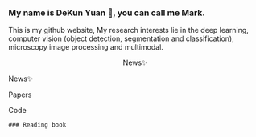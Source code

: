 ###  My name is DeKun Yuan 👋, you can call me Mark.
<div background-color='#666666'> 
  <p font='36px'>
    This is my github website, My research interests lie in the deep learning, computer vision (object detection, segmentation and classification), microscopy image processing and multimodal.
 <p>
   <div align="center">News✨</div>
</div>

<p>News✨<p>
<p>Papers<p>
<p>Code<p>


    ### Reading book
<!--
**sdydk/sdydk** is a ✨ _special_ ✨ repository because its `README.md` (this file) appears on your GitHub profile.

Here are some ideas to get you started:

- 🔭 I’m currently working on ...
- 🌱 I’m currently learning ...
- 👯 I’m looking to collaborate on ...
- 🤔 I’m looking for help with ...
- 💬 Ask me about ...
- 📫 How to reach me: ...
- 😄 Pronouns: ...
- ⚡ Fun fact: ...
-->

